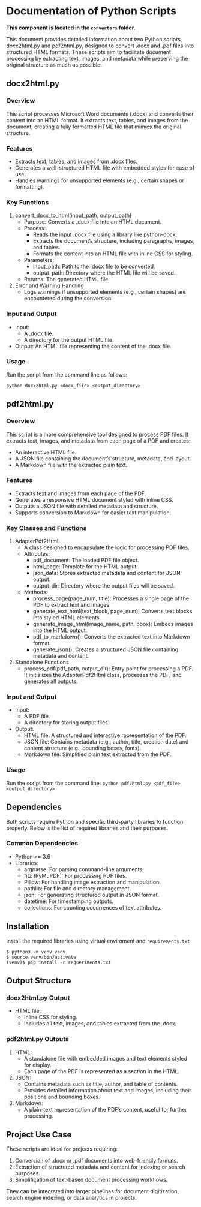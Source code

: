 # Documentation of Python Scripts

**This component is located in the `converters` folder.**

This document provides detailed information about two Python scripts, docx2html.py and pdf2html.py, designed to convert .docx and .pdf files into structured HTML formats. These scripts aim to facilitate document processing by extracting text, images, and metadata while preserving the original structure as much as possible.

## docx2html.py

### Overview

This script processes Microsoft Word documents (.docx) and converts their content into an HTML format. It extracts text, tables, and images from the document, creating a fully formatted HTML file that mimics the original structure.

### Features
* Extracts text, tables, and images from .docx files.
* Generates a well-structured HTML file with embedded styles for ease of use.
* Handles warnings for unsupported elements (e.g., certain shapes or formatting).

### Key Functions
1.	convert_docx_to_html(input_path, output_path)
    * Purpose: Converts a .docx file into an HTML document.
    * Process:
        * Reads the input .docx file using a library like python-docx.
        * Extracts the document’s structure, including paragraphs, images, and tables.
        * Formats the content into an HTML file with inline CSS for styling.
    * Parameters:
        * input_path: Path to the .docx file to be converted.
        * output_path: Directory where the HTML file will be saved.
    * Returns: The generated HTML file.
2.	Error and Warning Handling
    * Logs warnings if unsupported elements (e.g., certain shapes) are encountered during the conversion.

### Input and Output
* Input: 
    * A .docx file.
    * A directory for the output HTML file.
* Output: An HTML file representing the content of the .docx file.

### Usage

Run the script from the command line as follows:

`python docx2html.py <docx_file> <output_directory>`

## pdf2html.py

### Overview

This script is a more comprehensive tool designed to process PDF files. It extracts text, images, and metadata from each page of a PDF and creates:
* An interactive HTML file.
* A JSON file containing the document’s structure, metadata, and layout.
* A Markdown file with the extracted plain text.

### Features
* Extracts text and images from each page of the PDF.
* Generates a responsive HTML document styled with inline CSS.
* Outputs a JSON file with detailed metadata and structure.
* Supports conversion to Markdown for easier text manipulation.

### Key Classes and Functions
1.	AdapterPdf2Html
    * A class designed to encapsulate the logic for processing PDF files.
    * Attributes:
        * pdf_document: The loaded PDF file object.
        * html_page: Template for the HTML output.
        * json_data: Stores extracted metadata and content for JSON output.
        * output_dir: Directory where the output files will be saved.
    * Methods:
        * process_page(page_num, title): Processes a single page of the PDF to extract text and images.
        * generate_text_html(text_block, page_num): Converts text blocks into styled HTML elements.
        * generate_image_html(image_name, path, bbox): Embeds images into the HTML output.
        * pdf_to_markdown(): Converts the extracted text into Markdown format.
        * generate_json(): Creates a structured JSON file containing metadata and content.
2.	Standalone Functions
    * process_pdf(pdf_path, output_dir): Entry point for processing a PDF. It initializes the AdapterPdf2Html class, processes the PDF, and generates all outputs.

### Input and Output
* Input: 
    * A PDF file.
    * A directory for storing output files.
* Output:
    * HTML file: A structured and interactive representation of the PDF.
    * JSON file: Contains metadata (e.g., author, title, creation date) and content structure (e.g., bounding boxes, fonts).
    * Markdown file: Simplified plain text extracted from the PDF.

### Usage

Run the script from the command line: `python pdf2html.py <pdf_file> <output_directory>`

## Dependencies

Both scripts require Python and specific third-party libraries to function properly. Below is the list of required libraries and their purposes.

### Common Dependencies
* Python >= 3.6
* Libraries:
    * argparse: For parsing command-line arguments.
    * fitz (PyMuPDF): For processing PDF files.
    * Pillow: For handling image extraction and manipulation.
    * pathlib: For file and directory management.
    * json: For generating structured output in JSON format.
    * datetime: For timestamping outputs.
    * collections: For counting occurrences of text attributes.

## Installation

Install the required libraries using virtual enviroment and `requirements.txt`

```SHELL
$ python3 -m venv venv
$ source venv/bin/activate
(venv)$ pip install -r requeriments.txt
```

## Output Structure

### docx2html.py Output
* HTML file:
    * Inline CSS for styling.
    * Includes all text, images, and tables extracted from the .docx.

### pdf2html.py Outputs
1.	HTML:
    * A standalone file with embedded images and text elements styled for display.
    * Each page of the PDF is represented as a section in the HTML.
2.	JSON:
    * Contains metadata such as title, author, and table of contents.
    * Provides detailed information about text and images, including their positions and bounding boxes.
3.	Markdown:
    * A plain-text representation of the PDF’s content, useful for further processing.

## Project Use Case

These scripts are ideal for projects requiring:
1.	Conversion of .docx or .pdf documents into web-friendly formats.
2.	Extraction of structured metadata and content for indexing or search purposes.
3.	Simplification of text-based document processing workflows.

They can be integrated into larger pipelines for document digitization, search engine indexing, or data analytics in projects.
